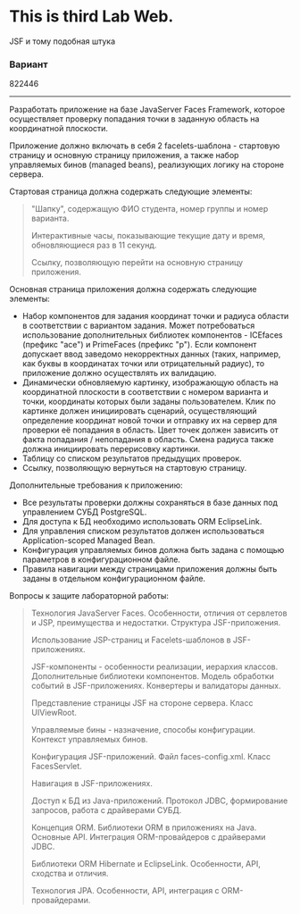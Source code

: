 # This is third Lab Web.
JSF и тому подобная штука
### Вариант
822446

---

Разработать приложение на базе JavaServer Faces Framework, которое осуществляет проверку попадания точки в заданную область на координатной плоскости.

Приложение должно включать в себя 2 facelets-шаблона - стартовую страницу и основную страницу приложения, а также набор управляемых бинов (managed beans), реализующих логику на стороне сервера.

Стартовая страница должна содержать следующие элементы:

> "Шапку", содержащую ФИО студента, номер группы и номер варианта.
>
> Интерактивные часы, показывающие текущие дату и время, обновляющиеся раз в 11 секунд.
>
> Ссылку, позволяющую перейти на основную страницу приложения.

Основная страница приложения должна содержать следующие элементы:

- Набор компонентов для задания координат точки и радиуса области в соответствии с вариантом задания. Может потребоваться использование дополнительных библиотек компонентов - ICEfaces (префикс "ace") и PrimeFaces (префикс "p"). Если компонент допускает ввод заведомо некорректных данных (таких, например, как буквы в координатах точки или отрицательный радиус), то приложение должно осуществлять их валидацию.
- Динамически обновляемую картинку, изображающую область на координатной плоскости в соответствии с номером варианта и точки, координаты которых были заданы пользователем. Клик по картинке должен инициировать сценарий, осуществляющий определение координат новой точки и отправку их на сервер для проверки её попадания в область. Цвет точек должен зависить от факта попадания / непопадания в область. Смена радиуса также должна инициировать перерисовку картинки.
- Таблицу со списком результатов предыдущих проверок.
- Ссылку, позволяющую вернуться на стартовую страницу.

Дополнительные требования к приложению:

- Все результаты проверки должны сохраняться в базе данных под управлением СУБД PostgreSQL.
- Для доступа к БД необходимо использовать ORM EclipseLink.
- Для управления списком результатов должен использоваться Application-scoped Managed Bean.
- Конфигурация управляемых бинов должна быть задана с помощью параметров в конфигурационном файле.
- Правила навигации между страницами приложения должны быть заданы в отдельном конфигурационном файле.

Вопросы к защите лабораторной работы:

> Технология JavaServer Faces. Особенности, отличия от сервлетов и JSP, преимущества и недостатки. Структура JSF-приложения.
>
> Использование JSP-страниц и Facelets-шаблонов в JSF-приложениях.
>
> JSF-компоненты - особенности реализации, иерархия классов. Дополнительные библиотеки компонентов. Модель обработки событий в JSF-приложениях.
> Конвертеры и валидаторы данных.
>
> Представление страницы JSF на стороне сервера. Класс UIViewRoot.
>
> Управляемые бины - назначение, способы конфигурации. Контекст управляемых бинов.
>
> Конфигурация JSF-приложений. Файл faces-config.xml. Класс FacesServlet.
>
> Навигация в JSF-приложениях.
>
> Доступ к БД из Java-приложений. Протокол JDBC, формирование запросов, работа с драйверами СУБД.
>
> Концепция ORM. Библиотеки ORM в приложениях на Java. Основные API. Интеграция ORM-провайдеров с драйверами JDBC.
>
> Библиотеки ORM Hibernate и EclipseLink. Особенности, API, сходства и отличия.
>
> Технология JPA. Особенности, API, интеграция с ORM-провайдерами.
